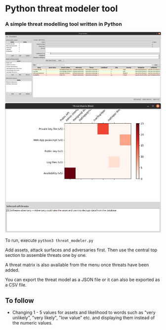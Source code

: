 # Python threat modeler tool
### A simple threat modelling tool written in Python

![Main screen](images/main-screen.png "Main screen")
![Threat matrix](images/threat-matrix.png "Threat matrix")

To run, execute `python3 threat_modeler.py`

Add assets, attack surfaces and adversaries first.  Then use the central top section to assemble threats one by one.

A threat matrix is also available from the menu once threats have been added.

You can export the threat model as a JSON file or it can also be exported as a CSV file.

## To follow
- Changing 1 - 5 values for assets and likelihood to words such as "very unlikely", "very likely", "low value" etc. and displaying them instead of the numeric values.

